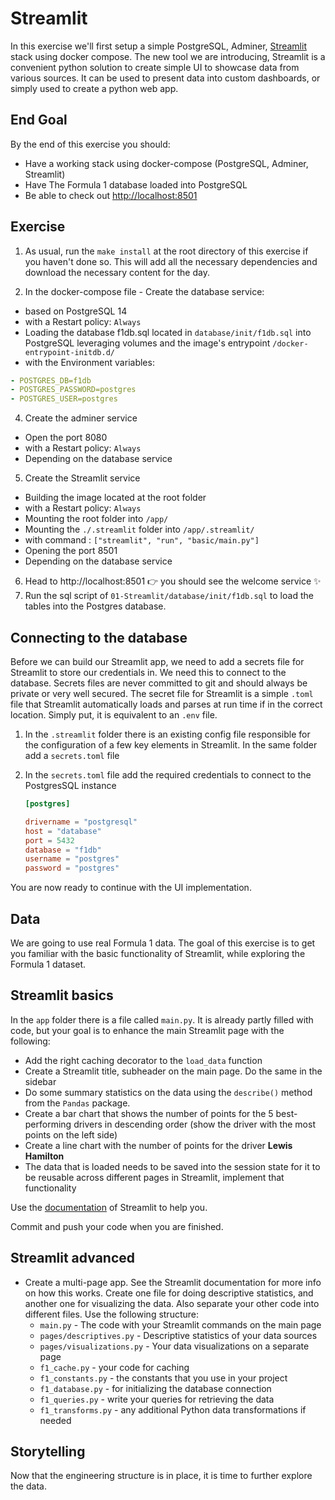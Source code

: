 # Streamlit
In this exercise we'll first setup a simple PostgreSQL, Adminer, [Streamlit](https://streamlit.io/) stack using docker compose. The new tool we are introducing, Streamlit is a convenient python solution to create simple UI to showcase data from various sources. It can be used to present data into custom dashboards, or simply used to create a python web app.

## End Goal
By the end of this exercise you should:
- Have a working stack using docker-compose (PostgreSQL, Adminer, Streamlit)
- Have The Formula 1 database loaded into PostgreSQL
- Be able to check out [http://localhost:8501](http://localhost:8501)

## Exercise
1. As usual, run the `make install` at the root directory of this exercise if you haven't done so. This will add all the necessary dependencies and download the necessary content for the day.

2. In the docker-compose file - Create the database service:
- based on PostgreSQL 14
- with a Restart policy: `Always`
- Loading the database f1db.sql located in `database/init/f1db.sql` into PostgreSQL leveraging volumes and the image's entrypoint `/docker-entrypoint-initdb.d/`
- with the Environment variables:
```yaml
- POSTGRES_DB=f1db
- POSTGRES_PASSWORD=postgres
- POSTGRES_USER=postgres
```

4. Create the adminer service
- Open the port 8080
- with a Restart policy: `Always`
- Depending on the database service

5. Create the Streamlit service
- Building the image located at the root folder
- with a Restart policy: `Always`
- Mounting the root folder into `/app/`
- Mounting the `./.streamlit` folder into `/app/.streamlit/`
- with command : `["streamlit", "run", "basic/main.py"]`
- Opening the port 8501
- Depending on the database service

6. Head to http://localhost:8501 👉 you should see the welcome service ✨
7. Run the sql script of `01-Streamlit/database/init/f1db.sql` to load the tables
into the Postgres database.

## Connecting to the database
Before we can build our Streamlit app, we need to add a secrets file for Streamlit to store our credentials in. We need this to connect to the database. Secrets files are never committed to git and should always be private or very well secured. The secret file for Streamlit is a simple `.toml` file that Streamlit automatically loads and parses at run time if in the correct location. Simply put, it is equivalent to an `.env` file.

1. In the `.streamlit` folder there is an existing config file responsible for the configuration of a few key elements in Streamlit. In the same folder add a `secrets.toml` file

2. In the `secrets.toml` file add the required credentials to connect to the PostgresSQL instance
    ```toml
    [postgres]

    drivername = "postgresql"
    host = "database"
    port = 5432
    database = "f1db"
    username = "postgres"
    password = "postgres"
    ```
You are now ready to continue with the UI implementation.

## Data
We are going to use real Formula 1 data. The goal of this exercise is to get you familiar with the basic functionality of Streamlit, while exploring the Formula 1 dataset.

## Streamlit basics
In the `app` folder there is a file called `main.py`. It is already
partly filled with code, but your goal is to enhance the main Streamlit page
with the following:
- Add the right caching decorator to the `load_data` function
- Create a Streamlit title, subheader on the main page. Do the same in the sidebar
- Do some summary statistics on the data using the `describe()` method from the `Pandas` package.
- Create a bar chart that shows the number of points for the 5 best-performing drivers in descending order (show the driver with the most points on the left side)
- Create a line chart with the number of points for the driver **Lewis Hamilton**
- The data that is loaded needs to be saved into the session state for it
to be reusable across different pages in Streamlit, implement that functionality

Use the [documentation](https://docs.streamlit.io/library/api-reference) of Streamlit to help you.

Commit and push your code when you are finished.

## Streamlit advanced
- Create a multi-page app. See the Streamlit documentation
for more info on how this works. Create one file for doing descriptive
statistics, and another one for visualizing the data. Also separate your other code into different files. Use the following structure:
  - `main.py` - The code with your Streamlit commands on the main page
  - `pages/descriptives.py` - Descriptive statistics of your data sources
  - `pages/visualizations.py` - Your data visualizations on a separate page
  - `f1_cache.py` - your code for caching
  - `f1_constants.py` - the constants that you use in your project
  - `f1_database.py` - for initializing the database connection
  - `f1_queries.py` - write your queries for retrieving the data
  - `f1_transforms.py` - any additional Python data transformations if needed


## Storytelling
Now that the engineering structure is in place, it is time to further explore the data.
